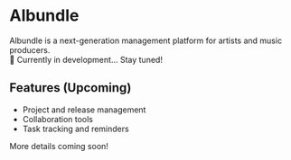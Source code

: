 # Albundle  

Albundle is a next-generation management platform for artists and music producers.  
🚀 Currently in development... Stay tuned!  

## Features (Upcoming)  
- Project and release management  
- Collaboration tools  
- Task tracking and reminders  

More details coming soon!
